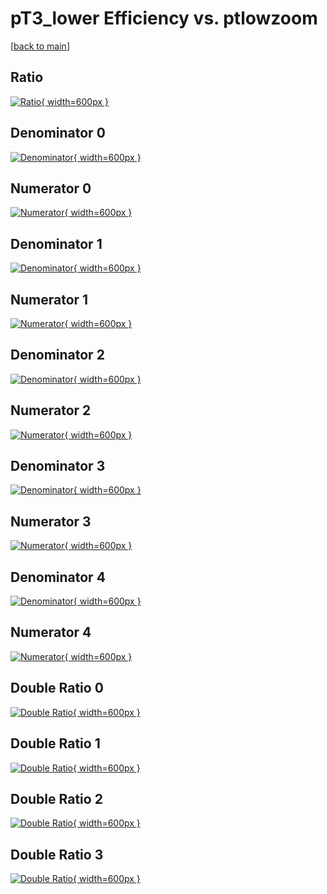# pT3_lower Efficiency vs. ptlowzoom

[[back to main](./)]



## Ratio

[![Ratio](../mtv/var/pT3_lower_base_13_0_eff_ptlowzoom.png){ width=600px }](../mtv/var/pT3_lower_base_13_0_eff_ptlowzoom.pdf)

## Denominator 0

[![Denominator](../mtv/den/pT3_lower_base_13_0_eff_ptlowzoom_den0.png){ width=600px }](../mtv/den/pT3_lower_base_13_0_eff_ptlowzoom_den0.pdf)

## Numerator 0

[![Numerator](../mtv/num/pT3_lower_base_13_0_eff_ptlowzoom_num0.png){ width=600px }](../mtv/num/pT3_lower_base_13_0_eff_ptlowzoom_num0.pdf)

## Denominator 1

[![Denominator](../mtv/den/pT3_lower_base_13_0_eff_ptlowzoom_den1.png){ width=600px }](../mtv/den/pT3_lower_base_13_0_eff_ptlowzoom_den1.pdf)

## Numerator 1

[![Numerator](../mtv/num/pT3_lower_base_13_0_eff_ptlowzoom_num1.png){ width=600px }](../mtv/num/pT3_lower_base_13_0_eff_ptlowzoom_num1.pdf)

## Denominator 2

[![Denominator](../mtv/den/pT3_lower_base_13_0_eff_ptlowzoom_den2.png){ width=600px }](../mtv/den/pT3_lower_base_13_0_eff_ptlowzoom_den2.pdf)

## Numerator 2

[![Numerator](../mtv/num/pT3_lower_base_13_0_eff_ptlowzoom_num2.png){ width=600px }](../mtv/num/pT3_lower_base_13_0_eff_ptlowzoom_num2.pdf)

## Denominator 3

[![Denominator](../mtv/den/pT3_lower_base_13_0_eff_ptlowzoom_den3.png){ width=600px }](../mtv/den/pT3_lower_base_13_0_eff_ptlowzoom_den3.pdf)

## Numerator 3

[![Numerator](../mtv/num/pT3_lower_base_13_0_eff_ptlowzoom_num3.png){ width=600px }](../mtv/num/pT3_lower_base_13_0_eff_ptlowzoom_num3.pdf)

## Denominator 4

[![Denominator](../mtv/den/pT3_lower_base_13_0_eff_ptlowzoom_den4.png){ width=600px }](../mtv/den/pT3_lower_base_13_0_eff_ptlowzoom_den4.pdf)

## Numerator 4

[![Numerator](../mtv/num/pT3_lower_base_13_0_eff_ptlowzoom_num4.png){ width=600px }](../mtv/num/pT3_lower_base_13_0_eff_ptlowzoom_num4.pdf)

## Double Ratio 0

[![Double Ratio](../mtv/ratio/pT3_lower_base_13_0_eff_ptlowzoom_ratio0.png){ width=600px }](../mtv/ratio/pT3_lower_base_13_0_eff_ptlowzoom_ratio0.pdf)

## Double Ratio 1

[![Double Ratio](../mtv/ratio/pT3_lower_base_13_0_eff_ptlowzoom_ratio1.png){ width=600px }](../mtv/ratio/pT3_lower_base_13_0_eff_ptlowzoom_ratio1.pdf)

## Double Ratio 2

[![Double Ratio](../mtv/ratio/pT3_lower_base_13_0_eff_ptlowzoom_ratio2.png){ width=600px }](../mtv/ratio/pT3_lower_base_13_0_eff_ptlowzoom_ratio2.pdf)

## Double Ratio 3

[![Double Ratio](../mtv/ratio/pT3_lower_base_13_0_eff_ptlowzoom_ratio3.png){ width=600px }](../mtv/ratio/pT3_lower_base_13_0_eff_ptlowzoom_ratio3.pdf)

